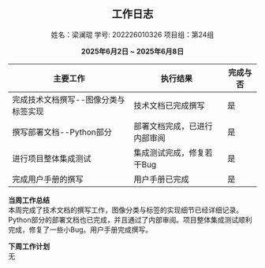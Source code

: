 
## <center> **工作日志**</center>  
<center>姓名：梁澜琨 学号: 202226010326 项目组：第24组</center>

**<center>2025年6月2日 ~ 2025年6月8日</center>**

| 主要工作                             | 执行结果                          | 完成与否 |
|--------------------------------------|-----------------------------------|----------|
| 完成技术文档撰写--图像分类与标签实现   | 技术文档已完成撰写                 | 是       |
| 撰写部署文档--Python部分              | 部署文档完成，已进行内部审阅       | 是       |
| 进行项目整体集成测试                 | 集成测试完成，修复若干Bug          | 是       |
| 完成用户手册的撰写               | 用户手册已完成                 | 是       |

**当周工作总结**  
本周完成了技术文档的撰写工作，图像分类与标签的实现细节已经详细记录。Python部分的部署文档也已完成，并且通过了内部审阅。项目整体集成测试顺利完成，修复了一些小Bug。用户手册完成撰写。

**下周工作计划**  
无


  